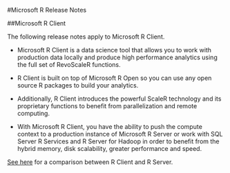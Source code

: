 #Microsoft R Release Notes

##Microsoft R Client

The following release notes apply to Microsoft R Client.

+ Microsoft R Client is a data science tool that allows you to work with production data locally and produce  high performance analytics using the full set of RevoScaleR functions.  

+ R Client is built on top of Microsoft R Open so you can use any open source R packages to build your analytics. 

+ Additionally, R Client introduces the powerful ScaleR technology and its proprietary functions to benefit from parallelization and remote computing. 

+ With Microsoft R Client, you have the ability to push the compute context to a production instance of Microsoft R Server or work with SQL Server R Services and R Server for Hadoop in order to benefit from the hybrid memory, disk scalability, greater performance and speed. 

[See here](./index.md#compare-prods) for a comparison between R Client and R Server. 
